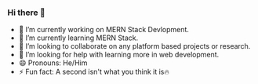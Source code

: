 ### Hi there 👋


- 🔭 I’m currently working on MERN Stack Devlopment.
- 🌱 I’m currently learning MERN Stack.
- 👯 I’m looking to collaborate on any platform based projects or research.
- 🤔 I’m looking for help with learning more in web development.
- 😄 Pronouns: He/Him
- ⚡ Fun fact: A second isn't what you think it is🔥

